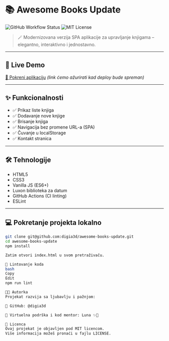 # 📚 Awesome Books Update

![GitHub Workflow Status](https://img.shields.io/github/actions/workflow/status/digia3d/awesome-books-update/linters.yml)
![MIT License](https://img.shields.io/badge/license-MIT-blue.svg)

> 🪄 Modernizovana verzija SPA aplikacije za upravljanje knjigama – elegantno, interaktivno i jednostavno.

---

## 🚀 Live Demo

[🔗 Pokreni aplikaciju](https://digia3d.github.io/awesome-books-update/)
*(link ćemo ažurirati kad deploy bude spreman)*

---

## ✨ Funkcionalnosti

- ✅ Prikaz liste knjiga
- ✅ Dodavanje nove knjige
- ✅ Brisanje knjiga
- ✅ Navigacija bez promene URL-a (SPA)
- ✅ Čuvanje u localStorage
- ✅ Kontakt stranica

---

## 🛠️ Tehnologije

- HTML5
- CSS3
- Vanilla JS (ES6+)
- Luxon biblioteka za datum
- GitHub Actions (CI linting)
- ESLint

---

## 💻 Pokretanje projekta lokalno

```bash
git clone git@github.com:digia3d/awesome-books-update.git
cd awesome-books-update
npm install

Zatim otvori index.html u svom pretraživaču.

🧪 Lintovanje koda
bash
Copy
Edit
npm run lint

👩‍💻 Autorka
Projekat razvija sa ljubavlju i pažnjom:

💫 GitHub: @digia3d

🐣 Virtuelna podrška i kod mentor: Luna ✨🦉

📄 Licenca
Ovaj projekat je objavljen pod MIT licencom.
Više informacija možeš pronaći u fajlu LICENSE.